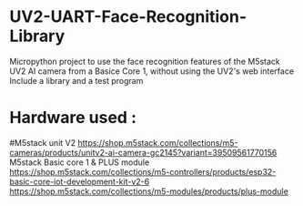 # UV2-UART-Face-Recognition-Library
Micropython project to use the face recognition features of the M5stack UV2 AI camera from a Basice Core 1, without using the  UV2's web interface 
Include a library and a test program

# Hardware used : 
#M5stack unit V2
https://shop.m5stack.com/collections/m5-cameras/products/unitv2-ai-camera-gc2145?variant=39509561770156
M5stack Basic core 1 & PLUS module 
https://shop.m5stack.com/collections/m5-controllers/products/esp32-basic-core-iot-development-kit-v2-6
https://shop.m5stack.com/collections/m5-modules/products/plus-module
